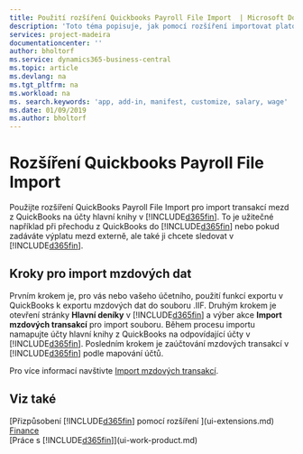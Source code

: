 ```yaml
---
title: Použití rozšíření Quickbooks Payroll File Import  | Microsoft Docs
description: 'Toto téma popisuje, jak pomocí rozšíření importovat platové a mzdové transakce z QuickBooks.'
services: project-madeira
documentationcenter: ''
author: bholtorf
ms.service: dynamics365-business-central
ms.topic: article
ms.devlang: na
ms.tgt_pltfrm: na
ms.workload: na
ms. search.keywords: 'app, add-in, manifest, customize, salary, wage'
ms.date: 01/09/2019
ms.author: bholtorf
---
```

# <a name="the-quickbooks-payroll-file-import-extension"></a>Rozšíření Quickbooks Payroll File Import
Použijte rozšíření QuickBooks Payroll File Import pro import transakcí mezd z QuickBooks na účty hlavní knihy v [!INCLUDE[d365fin](includes/d365fin_md.md)]. To je užitečné například při přechodu z QuickBooks do [!INCLUDE[d365fin](includes/d365fin_md.md)] nebo pokud zadáváte výplatu mezd externě, ale také ji chcete sledovat v [!INCLUDE[d365fin](includes/d365fin_md.md)].

## <a name="steps-to-import-payroll-data"></a>Kroky pro import mzdových dat
Prvním krokem je, pro vás nebo vašeho účetního, použití funkcí exportu v QuickBooks k exportu mzdových dat do souboru .IIF. Druhým krokem je otevření stránky **Hlavní deníky** v [!INCLUDE[d365fin](includes/d365fin_md.md)] a výber akce **Import mzdových transakcí** pro import souboru.  Během procesu importu namapujte účty hlavní knihy z QuickBooks na odpovídající účty v [!INCLUDE[d365fin](includes/d365fin_md.md)]. Posledním krokem je zaúčtování mzdových transakcí v [!INCLUDE[d365fin](includes/d365fin_md.md)] podle mapování účtů. 

Pro více informací navštivte [Import mzdových transakcí](finance-how-import-payroll-transactions.md).

## <a name="see-also"></a>Viz také
[Přizpůsobení [!INCLUDE[d365fin](includes/d365fin_md.md)] pomocí rozšíření ](ui-extensions.md)    
[Finance](finance.md)    
[Práce s [!INCLUDE[d365fin](includes/d365fin_md.md)]](ui-work-product.md)

